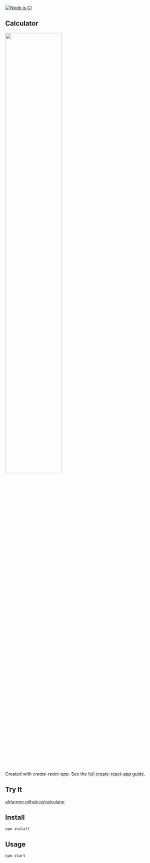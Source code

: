 [![Node.js CI](https://github.com/Rajeshcn02/React-calculator/actions/workflows/ci.yml/badge.svg)](https://github.com/Rajeshcn02/React-calculator/actions/workflows/ci.yml)

Calculator
---
<img src="Logotype primary.png" width="60%" height="60%" />

Created with *create-react-app*. See the [full create-react-app guide](https://github.com/facebookincubator/create-react-app/blob/master/packages/react-scripts/template/README.md).



Try It
---

[ahfarmer.github.io/calculator](https://ahfarmer.github.io/calculator/)



Install
---

`npm install`



Usage
---

`npm start`
